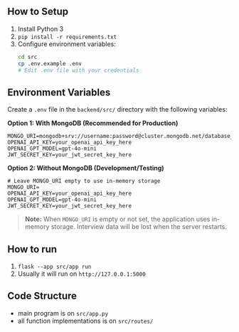 ## How to Setup
1. Install Python 3
2. `pip install -r requirements.txt`
3. Configure environment variables:
   ```bash
   cd src
   cp .env.example .env
   # Edit .env file with your credentials
   ```

## Environment Variables
Create a `.env` file in the `backend/src/` directory with the following variables:

**Option 1: With MongoDB (Recommended for Production)**
```env
MONGO_URI=mongodb+srv://username:password@cluster.mongodb.net/database_name
OPENAI_API_KEY=your_openai_api_key_here
OPENAI_GPT_MODEL=gpt-4o-mini
JWT_SECRET_KEY=your_jwt_secret_key_here
```

**Option 2: Without MongoDB (Development/Testing)**
```env
# Leave MONGO_URI empty to use in-memory storage
MONGO_URI=
OPENAI_API_KEY=your_openai_api_key_here
OPENAI_GPT_MODEL=gpt-4o-mini
JWT_SECRET_KEY=your_jwt_secret_key_here
```

> **Note:** When `MONGO_URI` is empty or not set, the application uses in-memory storage. Interview data will be lost when the server restarts.

## How to run
1. `flask --app src/app run`  
2. Usually it will run on `http://127.0.0.1:5000`

## Code Structure
- main program is on `src/app.py`
- all function implementations is on `src/routes/`
